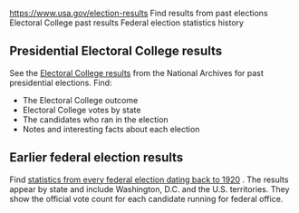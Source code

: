 

https://www.usa.gov/election-results
Find results from past elections
Electoral College past results
Federal election statistics history

**Presidential Electoral College results**
------------------------------------------

See the
[Electoral College results](https://www.archives.gov/electoral-college/results)
from the National Archives for past presidential elections. Find:

* The Electoral College outcome
* Electoral College votes by state
* The candidates who ran in the election
* Notes and interesting facts about each election

**Earlier federal election results**
------------------------------------

Find
[statistics from every federal election dating back to 1920](https://history.house.gov/Institution/Election-Statistics/Election-Statistics/)
. The results appear by state and include Washington, D.C. and the U.S. territories. They show the official vote count for each candidate running for federal office.
